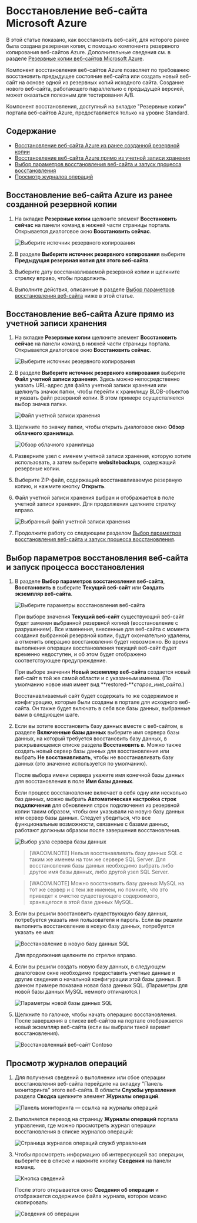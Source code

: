 <properties linkid="web-sites-restore" urlDisplayName="Restore a Microsoft Azure website" pageTitle="Restore a Microsoft Azure website" metaKeywords="Azure Websites, Restore, restoring" description="Learn how to restore your Azure websites from backup." metaCanonical="" services="web-sites" documentationCenter="" title="Restore a Microsoft Azure website" authors="cephalin"  solutions="" writer="cephalin" manager="wpickett" editor="mollybos"  />

<tags ms.service="web-sites" ms.workload="web" ms.tgt_pltfrm="na" ms.devlang="na" ms.topic="article" ms.date="01/01/1900" ms.author="cephalin" />

# Восстановление веб-сайта Microsoft Azure

В этой статье показано, как восстановить веб-сайт, для которого ранее была создана резервная копия, с помощью компонента резервного копирования веб-сайтов Azure. Дополнительные сведения см. в разделе [Резервные копии веб-сайтов Microsoft Azure][Резервные копии веб-сайтов Microsoft Azure].

Компонент восстановления веб-сайтов Azure позволяет по требованию восстановить предыдущее состояние веб-сайта или создать новый веб-сайт на основе одной из резервных копий исходного сайта. Создание нового веб-сайта, работающего параллельно с предыдущей версией, может оказаться полезным для тестирования A/B.

Компонент восстановления, доступный на вкладке "Резервные копии" портала веб-сайтов Azure, предоставляется только на уровне Standard.

## Содержание

-   [Восстановление веб-сайта Azure из ранее созданной резервной копии][Восстановление веб-сайта Azure из ранее созданной резервной копии]
-   [Восстановление веб-сайта Azure прямо из учетной записи хранения][Восстановление веб-сайта Azure прямо из учетной записи хранения]
-   [Выбор параметров восстановления веб-сайта и запуск процесса восстановления][Выбор параметров восстановления веб-сайта и запуск процесса восстановления]
-   [Просмотр журналов операций][Просмотр журналов операций]

<a name="PreviousBackup"></a>

## Восстановление веб-сайта Azure из ранее созданной резервной копии

1.  На вкладке **Резервные копии** щелкните элемент **Восстановить сейчас** на панели команд в нижней части страницы портала. Открывается диалоговое окно **Восстановить сейчас**.

    ![Выберите источник резервного копирования][Выберите источник резервного копирования]

2.  В разделе **Выберите источник резервного копирования** выберите **Предыдущая резервная копия для этого веб-сайта**.
3.  Выберите дату восстанавливаемой резервной копии и щелкните стрелку вправо, чтобы продолжить.
4.  Выполните действия, описанные в разделе [Выбор параметров восстановления веб-сайта][Выбор параметров восстановления веб-сайта и запуск процесса восстановления] ниже в этой статье.

<a name="StorageAccount"></a>

## Восстановление веб-сайта Azure прямо из учетной записи хранения

1.  На вкладке **Резервные копии** щелкните элемент **Восстановить сейчас** на панели команд в нижней части страницы портала. Открывается диалоговое окно **Восстановить сейчас**.

    ![Выберите источник резервного копирования][Выберите источник резервного копирования]

2.  В разделе **Выберите источник резервного копирования** выберите **Файл учетной записи хранения**. Здесь можно непосредственно указать URL-адрес для файла учетной записи хранения или щелкнуть значок папки, чтобы перейти к хранилищу BLOB-объектов и указать файл резервной копии. В этом примере осуществляется выбор значка папки.

    ![Файл учетной записи хранения][Файл учетной записи хранения]

3.  Щелкните по значку папки, чтобы открыть диалоговое окно **Обзор облачного хранилища**.

    ![Обзор облачного хранилища][Обзор облачного хранилища]

4.  Разверните узел с именем учетной записи хранения, которую хотите использовать, а затем выберите **websitebackups**, содержащий резервные копии.
5.  Выберите ZIP-файл, содержащий восстанавливаемую резервную копию, и нажмите кнопку **Открыть**.
6.  Файл учетной записи хранения выбран и отображается в поле учетной записи хранения. Для продолжения щелкните стрелку вправо.

    ![Выбранный файл учетной записи хранения][Выбранный файл учетной записи хранения]

7.  Продолжите работу со следующим разделом [Выбор параметров восстановления веб-сайта и запуск процесса восстановления][Выбор параметров восстановления веб-сайта и запуск процесса восстановления].

<a name="RestoreSettings"></a>

## Выбор параметров восстановления веб-сайта и запуск процесса восстановления

1.  В разделе **Выбор параметров восстановления веб-сайта**, **Восстановить в** выберите **Текущий веб-сайт** или **Создать экземпляр веб-сайта**.

    ![Выберите параметры восстановления веб-сайта][Выберите параметры восстановления веб-сайта]

    При выборе значения **Текущий веб-сайт** существующий веб-сайт будет заменен выбранной резервной копией (восстановление с разрушением). Все изменения, внесенные для веб-сайта с момента создания выбранной резервной копии, будут окончательно удалены, а отменить операцию восстановления будет невозможно. Во время выполнения операции восстановления текущий веб-сайт будет временно недоступен, и об этом будет отображено соответствующее предупреждение.

    При выборе значения **Новый экземпляр веб-сайта** создается новый веб-сайт в той же самой области и с указанным именем. (По умолчанию новое имя имеет вид **restored-***старое\_имя\_сайта*.)

    Восстанавливаемый сайт будет содержать то же содержимое и конфигурацию, которые были созданы в портале для исходного веб-сайта. Он также будет включать в себя все базы данных, выбранные вами в следующем шаге.

2.  Если вы хотите восстановить базу данных вместе с веб-сайтом, в разделе **Включенные базы данных** выберите имя сервера базы данных, на который требуется восстановить базу данных, в раскрывающемся списке раздела **Восстановить в**. Можно также создать новый сервер базы данных для восстановления или выбрать **Не восстанавливать**, чтобы не восстанавливать базу данных (это значение используется по умолчанию).

    После выбора имени сервера укажите имя конечной базы данных для восстановления в поле **Имя базы данных**.

    Если процесс восстановление включает в себя одну или несколько баз данных, можно выбрать **Автоматическая настройка строк подключения** для обновления строк подключения из резервной копии таким образом, чтобы они указывали на новую базу данных или сервер базы данных. Следует убедиться, что все функциональные возможности, связанные с базами данных, работают должным образом после завершения восстановления.

    ![Выбор узла сервера базы данных][Выбор узла сервера базы данных]

    > [WACOM.NOTE] Нельзя восстанавливать базу данных SQL с таким же именем на том же сервере SQL Server. Для восстановления базы данных необходимо выбрать либо другое имя базы данных, либо другой узел SQL Server.

    > [WACOM.NOTE] Можно восстановить базу данных MySQL на тот же сервер и с тем же именем, но помните, что это приведет к очистке существующего содержимого, хранящегося в этой базе данных MySQL.

3.  Если вы решили восстановить существующую базу данных, потребуется указать имя пользователя и пароль. Если вы решили выполнить восстановление в новую базу данных, потребуется указать ее имя:

    ![Восстановление в новую базу данных SQL][Восстановление в новую базу данных SQL]

    Для продолжения щелкните по стрелке вправо.

4.  Если вы решили создать новую базу данных, в следующем диалоговом окне необходимо предоставить учетные данные и другие сведения о начальной конфигурации этой базы данных. В данном примере показана новая база данных SQL. (Параметры для новой базы данных MySQL немного отличаются.)

    ![Параметры новой базы данных SQL][Параметры новой базы данных SQL]

5.  Щелкните по галочке, чтобы начать операцию восстановления. После завершения в списке веб-сайтов на портале отображается новый экземпляр веб-сайта (если вы выбрали такой вариант восстановления).

    ![Восстановленный веб-сайт Contoso][Восстановленный веб-сайт Contoso]

<a name="OperationLogs"></a>

## Просмотр журналов операций

1.  Для получения сведений о выполнении или сбое операции восстановления веб-сайта перейдите на вкладку "Панель мониторинга" этого веб-сайта. В области **Службы управления** раздела **Сводка** щелкните элемент **Журналы операций**.

    ![Панель мониторинга — ссылка на журналы операций][Панель мониторинга — ссылка на журналы операций]

2.  Выполняется переход на страницу **Журналы операций** портала управления, где можно просмотреть журнал операции восстановления в списке журналов операций:

    ![Страница журналов операций служб управления][Страница журналов операций служб управления]

3.  Чтобы просмотреть информацию об интересующей вас операции, выберите ее в списке и нажмите кнопку **Сведения** на панели команд.

    ![Кнопка сведений][Кнопка сведений]

    После этого открывается окно **Сведения об операции** и отображается содержимое файла журнала, которое можно скопировать:

    ![Сведения об операции][Сведения об операции]

<!-- IMAGES -->

  [Резервные копии веб-сайтов Microsoft Azure]: http://www.windowsazure.com/ru-ru/documentation/articles/web-sites-backup/
  [Восстановление веб-сайта Azure из ранее созданной резервной копии]: #PreviousBackup
  [Восстановление веб-сайта Azure прямо из учетной записи хранения]: #StorageAccount
  [Выбор параметров восстановления веб-сайта и запуск процесса восстановления]: #RestoreSettings
  [Просмотр журналов операций]: #OperationLogs
  [Выберите источник резервного копирования]: ./media/web-sites-restore/01ChooseBackupSource.png
  [Файл учетной записи хранения]: ./media/web-sites-restore/02StorageAccountFile.png
  [Обзор облачного хранилища]: ./media/web-sites-restore/03BrowseCloudStorage.png
  [Выбранный файл учетной записи хранения]: ./media/web-sites-restore/04StorageAccountFileSelected.png
  [Выберите параметры восстановления веб-сайта]: ./media/web-sites-restore/05ChooseRestoreSettings.png
  [Выбор узла сервера базы данных]: ./media/web-sites-restore/06ChooseDBServer.png
  [Восстановление в новую базу данных SQL]: ./media/web-sites-restore/07RestoreToNewSQLDB.png
  [Параметры новой базы данных SQL]: ./media/web-sites-restore/08NewSQLDBConfig.png
  [Восстановленный веб-сайт Contoso]: ./media/web-sites-restore/09RestoredContosoWebSite.png
  [Панель мониторинга — ссылка на журналы операций]: ./media/web-sites-restore/10DashboardOperationLogsLink.png
  [Страница журналов операций служб управления]: ./media/web-sites-restore/11ManagementServicesOperationLogsList.png
  [Кнопка сведений]: ./media/web-sites-restore/12DetailsButton.png
  [Сведения об операции]: ./media/web-sites-restore/13OperationDetails.png
